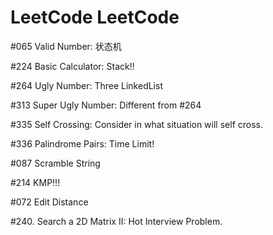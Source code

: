 # LeetCode LeetCode

 #065 Valid Number:     状态机
 
 #224 Basic Calculator: Stack!!
 
 #264 Ugly Number:      Three LinkedList
 
 #313 Super Ugly Number:  Different from #264
 
 #335 Self Crossing:  Consider in what situation will self cross.
 
 #336 Palindrome Pairs: Time Limit!
 
 #087 Scramble String
 
 #214 KMP!!!
 
 #072 Edit Distance
 
 #240. Search a 2D Matrix II: Hot Interview Problem.
